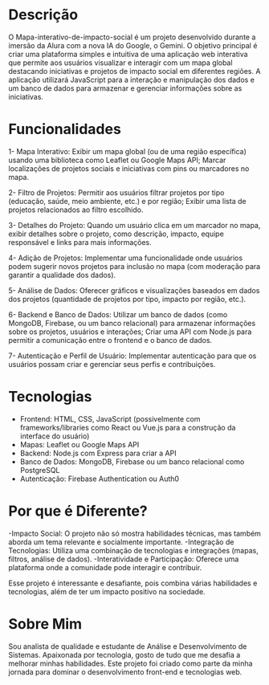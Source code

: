 # Descrição
O Mapa-interativo-de-impacto-social é um projeto desenvolvido durante a imersão da Alura com a nova IA do Google, o Gemini. O objetivo principal é criar uma plataforma simples e intuitiva de uma aplicação web interativa que permite aos usuários visualizar e interagir com um mapa global destacando iniciativas e projetos de impacto social em diferentes regiões. A aplicação utilizará JavaScript para a interação e manipulação dos dados e um banco de dados para armazenar e gerenciar informações sobre as iniciativas.

# Funcionalidades
1- Mapa Interativo: Exibir um mapa global (ou de uma região específica) usando uma biblioteca como Leaflet ou Google Maps API; Marcar localizações de projetos sociais e iniciativas com pins ou marcadores no mapa.

2- Filtro de Projetos: Permitir aos usuários filtrar projetos por tipo (educação, saúde, meio ambiente, etc.) e por região; Exibir uma lista de projetos relacionados ao filtro escolhido.

3- Detalhes do Projeto: Quando um usuário clica em um marcador no mapa, exibir detalhes sobre o projeto, como descrição, impacto, equipe responsável e links para mais informações.

4- Adição de Projetos: Implementar uma funcionalidade onde usuários podem sugerir novos projetos para inclusão no mapa (com moderação para garantir a qualidade dos dados).

5- Análise de Dados: Oferecer gráficos e visualizações baseados em dados dos projetos (quantidade de projetos por tipo, impacto por região, etc.).

6- Backend e Banco de Dados: Utilizar um banco de dados (como MongoDB, Firebase, ou um banco relacional) para armazenar informações sobre os projetos, usuários e interações; Criar uma API com Node.js para permitir a comunicação entre o frontend e o banco de dados.

7- Autenticação e Perfil de Usuário: Implementar autenticação para que os usuários possam criar e gerenciar seus perfis e contribuições.

# Tecnologias
- Frontend: HTML, CSS, JavaScript (possivelmente com frameworks/libraries como React ou Vue.js para a construção da interface do usuário)
- Mapas: Leaflet ou Google Maps API
- Backend: Node.js com Express para criar a API
- Banco de Dados: MongoDB, Firebase ou um banco relacional como PostgreSQL
- Autenticação: Firebase Authentication ou Auth0

 # Por que é Diferente?
-Impacto Social: O projeto não só mostra habilidades técnicas, mas também aborda um tema relevante e socialmente importante.
-Integração de Tecnologias: Utiliza uma combinação de tecnologias e integrações (mapas, filtros, análise de dados).
-Interatividade e Participação: Oferece uma plataforma onde a comunidade pode interagir e contribuir.

Esse projeto é interessante e desafiante, pois combina várias habilidades e tecnologias, além de ter um impacto positivo na sociedade.

 # Sobre Mim
 Sou analista de qualidade e estudante de Análise e Desenvolvimento de Sistemas. Apaixonada por tecnologia, gosto de tudo que me desafia a melhorar minhas habilidades. Este projeto foi criado como parte da minha jornada para dominar o desenvolvimento front-end e tecnologias web.
